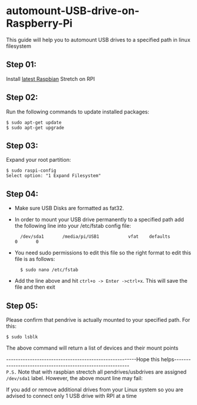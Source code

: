 # automount-USB-drive-on-Raspberry-Pi
This guide will help you to automount USB drives to a specified path in linux filesystem

## Step 01:
Install [latest Raspbian](https://www.raspberrypi.org/downloads/) Stretch on RPI
				
## Step 02:
Run the following commands to update installed packages:
  
    $ sudo apt-get update
    $ sudo apt-get upgrade
		
## Step 03:
Expand your root partition:
  
	$ sudo raspi-config
	Select option: "1 Expand Filesystem"
			
## Step 04:
- Make sure USB Disks are formatted as fat32.
- In order to mount your USB drive permanently to a specified path add the following line into your /etc/fstab config file:

		/dev/sda1       /media/pi/USB1           vfat    defaults        0       0
      
- You need sudo permissions to edit this file so the right format to edit this file is as follows:

		$ sudo nano /etc/fstab
      
- Add the line above and hit `ctrl+o -> Enter ->ctrl+x`. This will save the file and then exit
		
## Step 05: 

Please confirm that pendrive is actually mounted to your specified path. For this:
  
	$ sudo lsblk
    
The above command will return a list of devices and their mount points 
	
-------------------------------------------------------Hope this helps-----------------------------------------------------------  
`P.S.` Note that with raspbian strectch all pendrives/usbdrives are assigned `/dev/sda1` label. However, the above mount line may fail:

If you add or remove additional drives from your Linux system so you are advised to connect only 1 USB drive with RPI at a time
